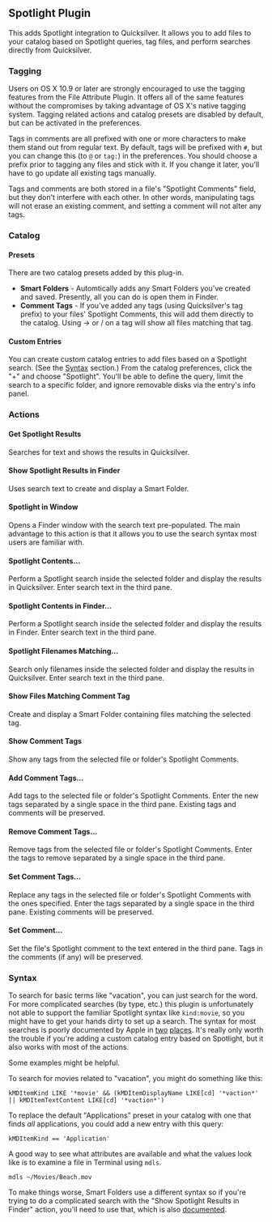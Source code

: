 ## Spotlight Plugin ##

This adds Spotlight integration to Quicksilver. It allows you to add files to your catalog based on Spotlight queries, tag files, and perform searches directly from Quicksilver.

### Tagging ###

Users on OS X 10.9 or later are strongly encouraged to use the tagging features from the File Attribute Plugin. It offers all of the same features without the compromises by taking advantage of OS X's native tagging system. Tagging related actions and catalog presets are disabled by default, but can be activated in the preferences.

Tags in comments are all prefixed with one or more characters to make them stand out from regular text. By default, tags will be prefixed with `#`, but you can change this (to `@` or `tag:`) in the preferences. You should choose a prefix prior to tagging any files and stick with it. If you change it later, you'll have to go update all existing tags manually.

Tags and comments are both stored in a file's "Spotlight Comments" field, but they don't interfere with each other. In other words, manipulating tags will not erase an existing comment, and setting a comment will not alter any tags.

### Catalog ###

#### Presets ####

There are two catalog presets added by this plug-in.

 * **Smart Folders** - Automtically adds any Smart Folders you've created and saved. Presently, all you can do is open them in Finder.
 * **Comment Tags** - If you've added any tags (using Quicksilver's tag prefix) to your files' Spotlight Comments, this will add them directly to the catalog. Using → or / on a tag will show all files matching that tag.

#### Custom Entries ####

You can create custom catalog entries to add files based on a Spotlight search. (See the [Syntax](#syntax) section.) From the catalog preferences, click the "+" and choose "Spotlight". You'll be able to define the query, limit the search to a specific folder, and ignore removable disks via the entry's info panel.

### Actions ###

#### Get Spotlight Results ####

Searches for text and shows the results in Quicksilver.

#### Show Spotlight Results in Finder ####

Uses search text to create and display a Smart Folder.

#### Spotlight in Window ####

Opens a Finder window with the search text pre-populated. The main advantage to this action is that it allows you to use the search syntax most users are familiar with.

#### Spotlight Contents… ####

Perform a Spotlight search inside the selected folder and display the results in Quicksilver. Enter search text in the third pane.

#### Spotlight Contents in Finder… ####

Perform a Spotlight search inside the selected folder and display the results in Finder. Enter search text in the third pane.

#### Spotlight Filenames Matching… ####

Search only filenames inside the selected folder and display the results in Quicksilver. Enter search text in the third pane.

#### Show Files Matching Comment Tag ####

Create and display a Smart Folder containing files matching the selected tag.

#### Show Comment Tags ####

Show any tags from the selected file or folder's Spotlight Comments.

#### Add Comment Tags… ####

Add tags to the selected file or folder's Spotlight Comments. Enter the new tags separated by a single space in the third pane. Existing tags and comments will be preserved.

#### Remove Comment Tags… ####

Remove tags from the selected file or folder's Spotlight Comments. Enter the tags to remove separated by a single space in the third pane.

#### Set Comment Tags… ####

Replace any tags in the selected file or folder's Spotlight Comments with the ones specified. Enter the tags separated by a single space in the third pane. Existing comments will be preserved.

#### Set Comment… ####

Set the file's Spotlight comment to the text entered in the third pane. Tags in the comments (if any) will be preserved.

### Syntax ###

To search for basic terms like "vacation", you can just search for the word. For more complicated searches (by type, etc.) this plugin is unfortunately not able to support the familiar Spotlight syntax like `kind:movie`, so you might have to get your hands dirty to set up a search. The syntax for most searches is poorly documented by Apple in [two][mdqsyntax] [places][nspsyntax]. It's really only worth the trouble if you're adding a custom catalog entry based on Spotlight, but it also works with most of the actions.

Some examples might be helpful.

To search for movies related to "vacation", you might do something like this:

    kMDItemKind LIKE '*movie' && (kMDItemDisplayName LIKE[cd] '*vaction*' || kMDItemTextContent LIKE[cd] '*vaction*')

To replace the default "Applications" preset in your catalog with one that finds *all* applications, you could add a new entry with this query:

    kMDItemKind == 'Application'

A good way to see what attributes are available and what the values look like is to examine a file in Terminal using `mdls`.

    mdls ~/Movies/Beach.mov

To make things worse, Smart Folders use a different syntax so if you're trying to do a complicated search with the "Show Spotlight Results in Finder" action, you'll need to use that, which is also [documented][slqsyntax].

[mdqsyntax]: https://developer.apple.com/library/mac/#documentation/Carbon/Conceptual/SpotlightQuery/Concepts/QueryFormat.html#//apple_ref/doc/uid/TP40001849-CJBEJBHH
[nspsyntax]: https://developer.apple.com/library/mac/#documentation/Cocoa/Conceptual/Predicates/Articles/pSyntax.html#//apple_ref/doc/uid/TP40001795-SW1
[slqsyntax]: https://developer.apple.com/library/mac/#documentation/Carbon/Conceptual/SpotlightQuery/Concepts/QueryFormat.html#//apple_ref/doc/uid/TP40001849
